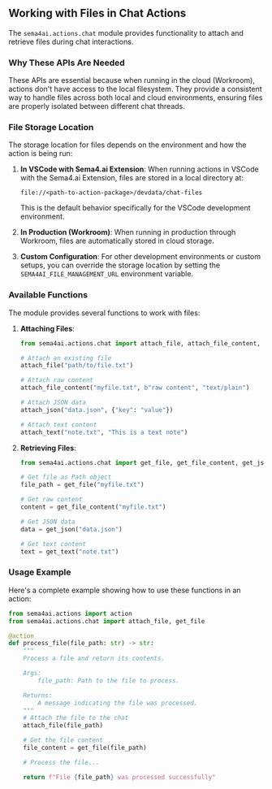## Working with Files in Chat Actions

The `sema4ai.actions.chat` module provides functionality to attach and retrieve files during chat interactions.

### Why These APIs Are Needed

These APIs are essential because when running in the cloud (Workroom), actions don't have access to the local filesystem. They provide a consistent way to handle files across both local and cloud environments, ensuring files are properly isolated between different chat threads.

### File Storage Location

The storage location for files depends on the environment and how the action is being run:

1. **In VSCode with Sema4.ai Extension**:
   When running actions in VSCode with the Sema4.ai Extension, files are stored in a local directory at:
   ```
   file://<path-to-action-package>/devdata/chat-files
   ```
   This is the default behavior specifically for the VSCode development environment.

2. **In Production (Workroom)**:
   When running in production through Workroom, files are automatically stored in cloud storage.

3. **Custom Configuration**:
   For other development environments or custom setups, you can override the storage location by setting the `SEMA4AI_FILE_MANAGEMENT_URL` environment variable.

### Available Functions

The module provides several functions to work with files:

1. **Attaching Files**:
   ```python
   from sema4ai.actions.chat import attach_file, attach_file_content, attach_json, attach_text

   # Attach an existing file
   attach_file("path/to/file.txt")

   # Attach raw content
   attach_file_content("myfile.txt", b"raw content", "text/plain")

   # Attach JSON data
   attach_json("data.json", {"key": "value"})

   # Attach text content
   attach_text("note.txt", "This is a text note")
   ```

2. **Retrieving Files**:
   ```python
   from sema4ai.actions.chat import get_file, get_file_content, get_json, get_text

   # Get file as Path object
   file_path = get_file("myfile.txt")

   # Get raw content
   content = get_file_content("myfile.txt")

   # Get JSON data
   data = get_json("data.json")

   # Get text content
   text = get_text("note.txt")
   ```

### Usage Example

Here's a complete example showing how to use these functions in an action:

```python
from sema4ai.actions import action
from sema4ai.actions.chat import attach_file, get_file

@action
def process_file(file_path: str) -> str:
    """
    Process a file and return its contents.

    Args:
        file_path: Path to the file to process.

    Returns:
        A message indicating the file was processed.
    """
    # Attach the file to the chat
    attach_file(file_path)

    # Get the file content
    file_content = get_file(file_path)

    # Process the file...

    return f"File {file_path} was processed successfully"
```
